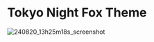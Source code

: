 # Tokyo Night Fox Theme

![240820_13h25m18s_screenshot](https://github.com/user-attachments/assets/f9274d7b-a1f0-41db-8c40-83444a947ad4)
